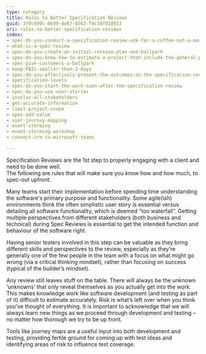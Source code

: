 ```yaml
---
type: category
title: Rules to Better Specification Reviews
guid: 3f9cd99c-8699-4a67-8563-f9c34f810033
uri: rules-to-better-specification-reviews
index:
- spec-do-you-conduct-a-specification-review-ask-for-a-coffee-not-a-marriage
- what-is-a-spec-review
- spec-do-you-create-an-initial-release-plan-and-ballpark
- spec-do-you-know-how-to-estimate-a-project-that-include-the-general-project-costs
- spec-give-customers-a-ballpark
- keep-PBIs-smaller-than-2-days
- spec-do-you-effectively-present-the-outcomes-at-the-specification-review-presentation
- specification-levels
- spec-do-you-start-the-work-soon-after-the-specification-review
- spec-do-you-use-user-stories
- involve-all-stakeholders
- get-accurate-information
- limit-project-scope
- spec-add-value
- user-journey-mapping
- event-storming
- event-storming-workshop
- connect-crm-to-microsoft-teams

---
```


Specification Reviews are the 1st step to properly engaging with a client and need to be done well.  
The following are rules that will make sure you know how and how much, to spec-out upfront.

Many teams start their implementation before spending time understanding the software's primary purpose and functionality. Some agile(ish) environments think the often simplistic user story is essential versus detailing all software functionality, which is deemed "too waterfall". Getting multiple perspectives from different stakeholders (both business and technical) during Spec Reviews is essential to get the intended function and behaviour of the software right.

Having senior testers involved in this step can be valuable as they bring different skills and perspectives to the review, especially as they’re generally one of the few people in the team with a focus on what might go wrong (via a critical thinking mindset), rather than focusing on success (typical of the builder’s mindset).

Any review still leaves stuff on the table. There will always be the unknown ‘unknowns’ that only reveal themselves as you actually get into the work. This makes knowledge work like software development (and testing as part of it) difficult to estimate accurately. Risk is what’s left over when you think you’ve thought of everything. It is important to acknowledge that we will always learn new things as we proceed through development and testing – no matter how thorough we try to be up front. 

Tools like journey maps are a useful input into both development and testing, providing fertile ground for coming up with test ideas and identifying areas of risk to influence test coverage. 
